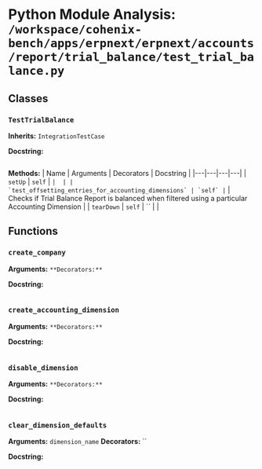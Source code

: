 # Python Module Analysis: `/workspace/cohenix-bench/apps/erpnext/erpnext/accounts/report/trial_balance/test_trial_balance.py`

## Classes

### `TestTrialBalance`
**Inherits:** `IntegrationTestCase`


**Docstring:**
```

```

**Methods:**
| Name | Arguments | Decorators | Docstring |
|---|---|---|---|
| `setUp` | `self` | `` |  |
| `test_offsetting_entries_for_accounting_dimensions` | `self` | `` | Checks if Trial Balance Report is balanced when filtered using a particular Accounting Dimension |
| `tearDown` | `self` | `` |  |





## Functions

### `create_company`
**Arguments:** ``
**Decorators:** ``

**Docstring:**
```

```
### `create_accounting_dimension`
**Arguments:** ``
**Decorators:** ``

**Docstring:**
```

```
### `disable_dimension`
**Arguments:** ``
**Decorators:** ``

**Docstring:**
```

```
### `clear_dimension_defaults`
**Arguments:** `dimension_name`
**Decorators:** ``

**Docstring:**
```

```

